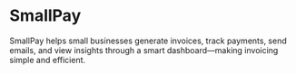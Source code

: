 # SmallPay
SmallPay helps small businesses generate invoices, track payments, send emails, and view insights through a smart dashboard—making invoicing simple and efficient.
